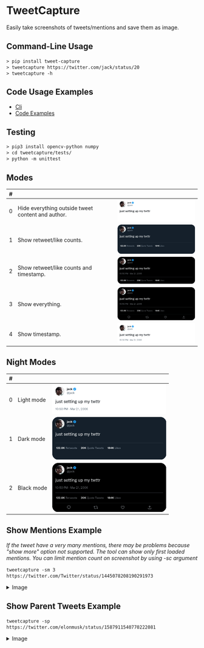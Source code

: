 # TweetCapture

Easily take screenshots of tweets/mentions and save them as image.

## Command-Line Usage

```
> pip install tweet-capture
> tweetcapture https://twitter.com/jack/status/20
> tweetcapture -h
```

## Code Usage Examples

- [Cli](tweetcapture/cli.py)
- [Code Examples](tweetcapture/examples/)

## Testing
```
> pip3 install opencv-python numpy
> cd tweetcapture/tests/
> python -m unittest
```

## Modes

| #   |                                                   |                                                      |
| --- | ------------------------------------------------- | ---------------------------------------------------- |
| 0   | Hide everything outside tweet content and author. | <img src="tweetcapture/assets/mode0.png" width="300"> |
| 1   | Show retweet/like counts.                         | <img src="tweetcapture/assets/mode1.png" width="300"> |
| 2   | Show retweet/like counts and timestamp.           | <img src="tweetcapture/assets/mode2.png" width="300"> |
| 3   | Show everything.                                  | <img src="tweetcapture/assets/mode3.png" width="300"> |
| 4   | Show timestamp.                                   | <img src="tweetcapture/assets/mode4.png" width="300"> |

## Night Modes

| #   |            |                                                      |
| --- | ---------- | ---------------------------------------------------- |
| 0   | Light mode | <img src="tweetcapture/assets/mode4.png" width="300"> |
| 1   | Dark mode  | <img src="tweetcapture/assets/mode1.png" width="300"> |
| 2   | Black mode | <img src="tweetcapture/assets/mode3.png" width="300"> |

## Show Mentions Example
_If the tweet have a very many mentions, there may be problems because "show more" option not supported. The tool can show only first loaded mentions. You can limit mention count on screenshot by using -sc <count> argument_
```
tweetcapture -sm 3 https://twitter.com/Twitter/status/1445078208190291973
```
<details>
    <summary>Image</summary>
    <img src="https://i.imgur.com/IZ0GHl8.png" />
</details>

## Show Parent Tweets Example
```
tweetcapture -sp https://twitter.com/elonmusk/status/1587911540770222081
```
<details>
    <summary>Image</summary>
    <img src="https://i.imgur.com/KrK9N8Y.png" />
</details>
